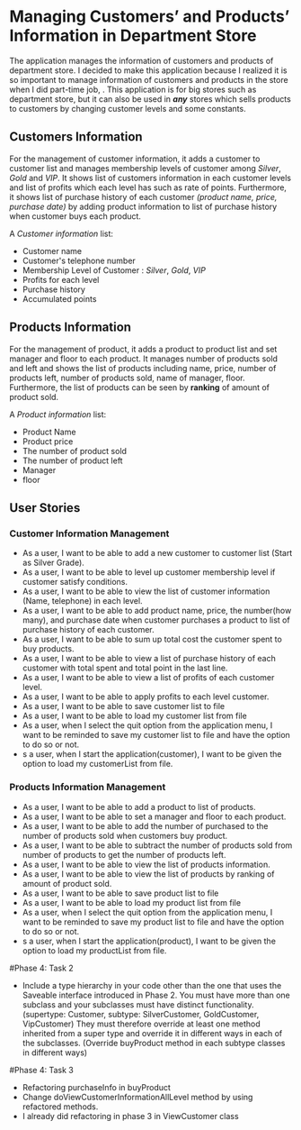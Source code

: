 # Managing Customers’ and Products’ Information in Department Store
The application manages the information of customers and products of department store.
I decided to make this application because I realized it is so important to manage information of customers and 
products in the store when I did part-time job, . 
This application is for big stores such as department store, but it can also be used in ***any*** stores which sells 
products to customers by changing customer levels and some constants. 
 
## Customers Information

For the management of customer information, it adds a customer to customer list and manages membership levels
of customer among *Silver*, *Gold* and *VIP*. It shows list of customers information in each customer levels and list 
of profits which each level has such as rate of points. Furthermore, it shows list of purchase history of each customer 
*(product name, price, purchase date)* by adding product information to list of purchase history when customer buys 
each product.

A *Customer information* list:
- Customer name
- Customer's telephone number
- Membership Level of Customer : *Silver*, *Gold*, *VIP*
- Profits for each level
- Purchase history
- Accumulated points 

## Products Information 
For the management of product, it adds a product to product list and set manager and floor to each product. It manages 
number of products sold and left and shows the list of products including name, price, number of products left, number 
of products sold, name of manager, floor. Furthermore, the list of products can be seen by **ranking** of amount of 
product sold. 

A *Product information* list:
- Product Name
- Product price
- The number of product sold
- The number of product left
- Manager
- floor

## User Stories
### Customer Information Management

- As a user, I want to be able to add a new customer to customer list (Start as Silver Grade).
- As a user, I want to be able to level up customer membership level if customer satisfy conditions.
- As a user, I want to be able to view the list of customer information 
(Name, telephone) in each level.
- As a user, I want to be able to add product name, price, the number(how many), and purchase date
when customer purchases a product to list of purchase history of each customer.
- As a user, I want to be able to sum up total cost the customer spent to buy products. 
- As a user, I want to be able to view a list of purchase history of each customer with total spent and total point
 in the last line.
- As a user, I want to be able to view a list of profits of each customer level.
- As a user, I want to be able to apply profits to each level customer.
- As a user, I want to be able to save customer list to file
- As a user, I want to be able to load my customer list from file
- As a user, when I select the quit option from the application menu, I want to be reminded to save my customer list to 
file and have the option to do so or not.
- s a user, when I start the application(customer), I want to be given the option to load my customerList from file.


### Products Information Management

- As a user, I want to be able to add a product to list of products.
- As a user, I want to be able to set a manager and floor to each product.
- As a user, I want to be able to add the number of purchased to the number of products sold when customers 
buy product.
- As a user, I want to be able to subtract the number of products sold from number of products to get the number 
of products left.
- As a user, I want to be able to view the list of products information.
- As a user, I want to be able to view the list of products by ranking of amount of product sold.
- As a user, I want to be able to save product list to file
- As a user, I want to be able to load my product list from file
- As a user, when I select the quit option from the application menu, I want to be reminded to save my product list to 
file and have the option to do so or not.
- s a user, when I start the application(product), I want to be given the option to load my productList from file.

#Phase 4: Task 2
- Include a type hierarchy in your code other than the one that uses the Saveable interface introduced in Phase 2.
  You must have more than one subclass and your subclasses must have distinct functionality.
  (supertype: Customer, subtype: SilverCustomer, GoldCustomer, VipCustomer) 
  They must therefore override at least one method inherited from a super type and override it in different ways 
  in each of the subclasses. (Override buyProduct method in each subtype classes in different ways)

#Phase 4: Task 3
- Refactoring purchaseInfo in buyProduct
- Change doViewCustomerInformationAllLevel method by using refactored methods.
- I already did refactoring in phase 3 in ViewCustomer class
